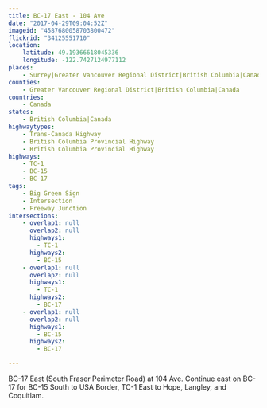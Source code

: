 ```yaml
---
title: BC-17 East - 104 Ave
date: "2017-04-29T09:04:52Z"
imageid: "4587680058703800472"
flickrid: "34125551710"
location:
    latitude: 49.19366618045336
    longitude: -122.7427124977112
places:
    - Surrey|Greater Vancouver Regional District|British Columbia|Canada
counties:
    - Greater Vancouver Regional District|British Columbia|Canada
countries:
    - Canada
states:
    - British Columbia|Canada
highwaytypes:
    - Trans-Canada Highway
    - British Columbia Provincial Highway
    - British Columbia Provincial Highway
highways:
    - TC-1
    - BC-15
    - BC-17
tags:
    - Big Green Sign
    - Intersection
    - Freeway Junction
intersections:
    - overlap1: null
      overlap2: null
      highways1:
        - TC-1
      highways2:
        - BC-15
    - overlap1: null
      overlap2: null
      highways1:
        - TC-1
      highways2:
        - BC-17
    - overlap1: null
      overlap2: null
      highways1:
        - BC-15
      highways2:
        - BC-17

---
```

BC-17 East (South Fraser Perimeter Road) at 104 Ave.  Continue east on BC-17 for BC-15 South to USA Border, TC-1 East to Hope, Langley, and Coquitlam.